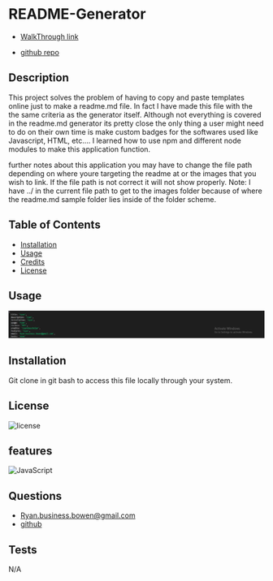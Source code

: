 # README-Generator
- [WalkThrough link](https://youtu.be/qfiW5Khsq-s)

- [github repo](https://github.com/RyanTheScholar/README-Generator)

## Description

This project solves the problem of having to copy and paste templates online just to make a readme.md file. In fact I have made this file with the the same criteria as the generator itself.
Although not everything is covered in the readme.md generator its pretty close the only thing a user might need to do on their own time is make custom badges for the softwares used like Javascript, HTML, etc.... I learned how to use npm and different node modules to make this application function.

further notes about this application you may have to change the file path depending on where youre targeting the readme at or the images that you wish to link. If the file path is not correct it will not show properly. Note: I have ../ in the current file path to get to the images folder because of where the readme.md sample folder lies inside of the folder scheme.

## Table of Contents
  - [Installation](#installation)
  - [Usage](#usage)
  - [Credits](#credits)
  - [License](#license)
## Usage

  ![website](./images/pic.png)

## Installation
Git clone in git bash to access this file locally through your system.
## License

  ![license](https://img.shields.io/badge/License-None-blue)

## features

![JavaScript](https://img.shields.io/badge/JavaScript-100%25-yellow)

## Questions

  - Ryan.business.bowen@gmail.com
  - [github](https://github.com/RyanTheScholar)

## Tests
N/A